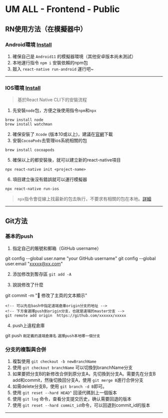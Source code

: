 # UM ALL - Frontend - Public

## RN使用方法（在模擬器中）

### Android環境 [Install](https://reactnative.dev/docs/environment-setup)
1. 確保自己是 `Android11` 的模擬器環境（其他安卓版本尚未測試）
2. 本地運行指令 `npm i` 安裝依賴的npm包
3. 敲入 `react-native run-android` 運行吧~

---

### IOS環境 [Install](https://reactnative.dev/docs/environment-setup)
> 基於React Native CLI下的安裝流程
1. 先安裝`node`包，方便之後使用指令`npm`和`npx`
```console
brew install node
brew install watchman
```
2. 確保安裝了 `Xcode` (版本10或以上)，建議在[官網](https://developer.apple.com/download/all/?q=Xcode)下載
3. 安裝`CocoaPods`去管理ios系統相關的包
```console
brew install cocoapods
```
5. 確保以上的都安裝後，就可以建立新的react-native項目
```console
npx react-native init <project-name>
```
6. 項目建立後沒有錯誤就可以運行模擬器
```console
npx react-native run-ios
```
> `npx`指令會從線上找最新的包去執行，不要求有相關的包在本地。[詳細](https://www.reddit.com/r/reactnative/comments/hmqvcm/why_is_npx_react_native_preferred_over_installing/)

---

## Git方法
### 基本的push
1. 指定自己的賬號和郵箱（GitHub username）

git config --global user.name "your GitHub username"
git config --global user.email "xxxxx@xx.com"

2. 添加修改到暫存區 `git add -A`

3. 說說修改了什麼


git commit -m ":art: 修改了主頁的文本顯示"
```
<!-- 可以先在bash中指定遠端倉庫origin分支的地址 -->
<!-- 下方會選擇push到origin分支，也就是遠端的master分支 -->
git remote add origin  https://github.com/xxxxxx/xxxxx
```
4. push上遠程倉庫

git push `剛定義的遠端倉庫名` `選擇push本地哪一個分支`



### 分支的複製與合併
1. 複製使用 `git checkout -b newBranchName`
2. 使用 `git checkout branchName` 可以切換到branchName分支
3. 如果要把分支B的新修改合併到原分支A，先切換到分支A。需要先在分支B add和commit，然後切換回分支A，使用 `git merge B`進行合併分支
4. 如需delete分支B，使用 `git branch -d B`即可。 
5. 使用 `git reset --hard HEAD^` 回滾代碼到上一個版本
6. 使用 `git log` 命令，查看分支提交历史，确认需要回退的版本
7. 使用 `git reset --hard commit_id`命令，可以回退到commit_id的版本

---

